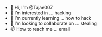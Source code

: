 - 👋 Hi, I’m @Tajae007
- 👀 I’m interested in ... hacking
- 🌱 I’m currently learning ... how to hack
- 💞️ I’m looking to collaborate on ... stealing
- 📫 How to reach me ... email

<!---
Tajae007/Tajae007 is a ✨ special ✨ repository because its `README.md` (this file) appears on your GitHub profile.
You can click the Preview link to take a look at your changes.
--->
